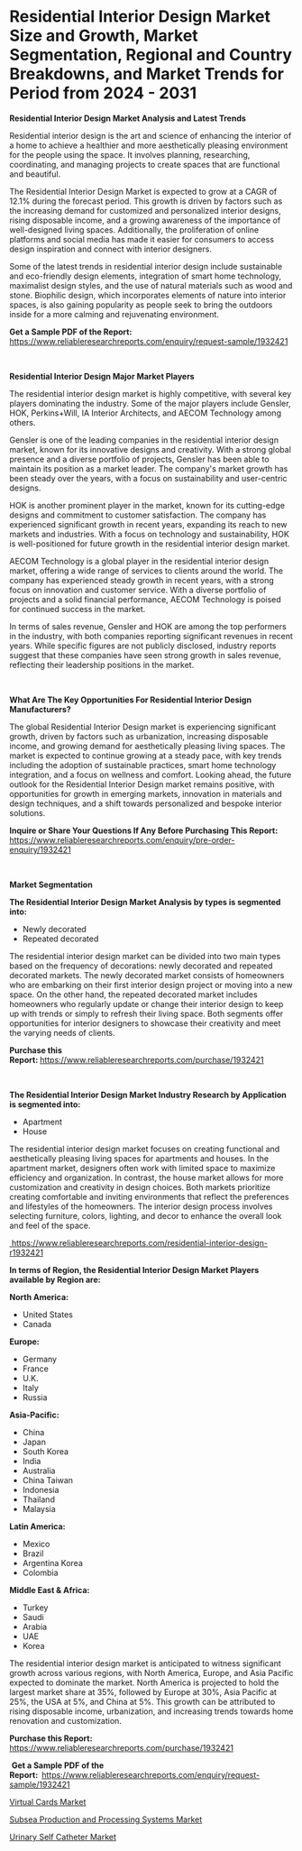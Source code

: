 <p><h1>Residential Interior Design Market Size and Growth, Market Segmentation, Regional and Country Breakdowns, and Market Trends for Period from 2024 -  2031</h1></p><p><strong>Residential Interior Design Market Analysis and Latest Trends</strong></p>
<p><p>Residential interior design is the art and science of enhancing the interior of a home to achieve a healthier and more aesthetically pleasing environment for the people using the space. It involves planning, researching, coordinating, and managing projects to create spaces that are functional and beautiful.</p><p>The Residential Interior Design Market is expected to grow at a CAGR of 12.1% during the forecast period. This growth is driven by factors such as the increasing demand for customized and personalized interior designs, rising disposable income, and a growing awareness of the importance of well-designed living spaces. Additionally, the proliferation of online platforms and social media has made it easier for consumers to access design inspiration and connect with interior designers.</p><p>Some of the latest trends in residential interior design include sustainable and eco-friendly design elements, integration of smart home technology, maximalist design styles, and the use of natural materials such as wood and stone. Biophilic design, which incorporates elements of nature into interior spaces, is also gaining popularity as people seek to bring the outdoors inside for a more calming and rejuvenating environment.</p></p>
<p><strong>Get a Sample PDF of the Report:&nbsp;</strong> <a href="https://www.reliableresearchreports.com/enquiry/request-sample/1932421">https://www.reliableresearchreports.com/enquiry/request-sample/1932421</a></p>
<p>&nbsp;</p>
<p><strong>Residential Interior Design Major Market Players</strong></p>
<p><p>The residential interior design market is highly competitive, with several key players dominating the industry. Some of the major players include Gensler, HOK, Perkins+Will, IA Interior Architects, and AECOM Technology among others.</p><p>Gensler is one of the leading companies in the residential interior design market, known for its innovative designs and creativity. With a strong global presence and a diverse portfolio of projects, Gensler has been able to maintain its position as a market leader. The company's market growth has been steady over the years, with a focus on sustainability and user-centric designs.</p><p>HOK is another prominent player in the market, known for its cutting-edge designs and commitment to customer satisfaction. The company has experienced significant growth in recent years, expanding its reach to new markets and industries. With a focus on technology and sustainability, HOK is well-positioned for future growth in the residential interior design market.</p><p>AECOM Technology is a global player in the residential interior design market, offering a wide range of services to clients around the world. The company has experienced steady growth in recent years, with a strong focus on innovation and customer service. With a diverse portfolio of projects and a solid financial performance, AECOM Technology is poised for continued success in the market.</p><p>In terms of sales revenue, Gensler and HOK are among the top performers in the industry, with both companies reporting significant revenues in recent years. While specific figures are not publicly disclosed, industry reports suggest that these companies have seen strong growth in sales revenue, reflecting their leadership positions in the market.</p></p>
<p>&nbsp;</p>
<p><strong>What Are The Key Opportunities For Residential Interior Design Manufacturers?</strong></p>
<p><p>The global Residential Interior Design market is experiencing significant growth, driven by factors such as urbanization, increasing disposable income, and growing demand for aesthetically pleasing living spaces. The market is expected to continue growing at a steady pace, with key trends including the adoption of sustainable practices, smart home technology integration, and a focus on wellness and comfort. Looking ahead, the future outlook for the Residential Interior Design market remains positive, with opportunities for growth in emerging markets, innovation in materials and design techniques, and a shift towards personalized and bespoke interior solutions.</p></p>
<p><strong>Inquire or Share Your Questions If Any Before Purchasing This Report:</strong> <a href="https://www.reliableresearchreports.com/enquiry/pre-order-enquiry/1932421">https://www.reliableresearchreports.com/enquiry/pre-order-enquiry/1932421</a></p>
<p>&nbsp;</p>
<p><strong>Market Segmentation</strong></p>
<p><strong>The Residential Interior Design Market Analysis by types is segmented into:</strong></p>
<p><ul><li>Newly decorated</li><li>Repeated decorated</li></ul></p>
<p><p>The residential interior design market can be divided into two main types based on the frequency of decorations: newly decorated and repeated decorated markets. The newly decorated market consists of homeowners who are embarking on their first interior design project or moving into a new space. On the other hand, the repeated decorated market includes homeowners who regularly update or change their interior design to keep up with trends or simply to refresh their living space. Both segments offer opportunities for interior designers to showcase their creativity and meet the varying needs of clients.</p></p>
<p><strong>Purchase this Report:&nbsp;</strong><a href="https://www.reliableresearchreports.com/purchase/1932421">https://www.reliableresearchreports.com/purchase/1932421</a></p>
<p>&nbsp;</p>
<p><strong>The Residential Interior Design Market Industry Research by Application is segmented into:</strong></p>
<p><ul><li>Apartment</li><li>House</li></ul></p>
<p><p>The residential interior design market focuses on creating functional and aesthetically pleasing living spaces for apartments and houses. In the apartment market, designers often work with limited space to maximize efficiency and organization. In contrast, the house market allows for more customization and creativity in design choices. Both markets prioritize creating comfortable and inviting environments that reflect the preferences and lifestyles of the homeowners. The interior design process involves selecting furniture, colors, lighting, and decor to enhance the overall look and feel of the space.</p></p>
<p><a href="https://www.reliableresearchreports.com/residential-interior-design-r1932421">&nbsp;https://www.reliableresearchreports.com/residential-interior-design-r1932421</a></p>
<p><strong>In terms of Region, the Residential Interior Design Market Players available by Region are:</strong></p>
<p>
    <p> <strong> North America: </strong>
        <ul>
            <li>United States</li>
            <li>Canada</li>
        </ul>
        </p> 
    <p> <strong> Europe: </strong>
        <ul>
            <li>Germany</li>
            <li>France</li>
            <li>U.K.</li>
            <li>Italy</li>
            <li>Russia</li>
        </ul>
        </p> 
    <p> <strong> Asia-Pacific: </strong>
        <ul>
            <li>China</li>
            <li>Japan</li>
            <li>South Korea</li>
            <li>India</li>
            <li>Australia</li>
            <li>China Taiwan</li>
            <li>Indonesia</li>
            <li>Thailand</li>
            <li>Malaysia</li>
        </ul>
        </p> 
    <p> <strong> Latin America: </strong>
        <ul>
            <li>Mexico</li>
            <li>Brazil</li>
            <li>Argentina Korea</li>
            <li>Colombia</li>
        </ul>
        </p> 
    <p> <strong> Middle East & Africa: </strong>
        <ul>
            <li>Turkey</li>
            <li>Saudi</li>
            <li>Arabia</li>
            <li>UAE</li>
            <li>Korea</li>
        </ul>
    </p>
    </p>
<p><p>The residential interior design market is anticipated to witness significant growth across various regions, with North America, Europe, and Asia Pacific expected to dominate the market. North America is projected to hold the largest market share at 35%, followed by Europe at 30%, Asia Pacific at 25%, the USA at 5%, and China at 5%. This growth can be attributed to rising disposable income, urbanization, and increasing trends towards home renovation and customization.</p></p>
<p><strong>Purchase this Report: </strong><a href="https://www.reliableresearchreports.com/purchase/1932421">https://www.reliableresearchreports.com/purchase/1932421</a></p>
<p>&nbsp;<strong>Get a Sample PDF of the Report:&nbsp;&nbsp;</strong><a href="https://www.reliableresearchreports.com/enquiry/request-sample/1932421">https://www.reliableresearchreports.com/enquiry/request-sample/1932421</a></p>
<p><strong></strong></p>
<p><p><a href="https://github.com/flwellarose/Market-Research-Report-List-1/blob/main/virtual-cards-market.md">Virtual Cards Market</a></p><p><a href="https://github.com/kmtkihkn89/Market-Research-Report-List-1/blob/main/subsea-production-and-processing-systems-market.md">Subsea Production and Processing Systems Market</a></p><p><a href="https://view.publitas.com/reportprime-1/analyzing-urinary-self-catheter-market-dynamics-and-growth-drivers-and-forecasted-for-period-from-2024-to-2031/">Urinary Self Catheter Market</a></p></p>